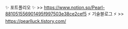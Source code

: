 
✨ 포트폴리오 ✨ >> https://www.notion.so/Pearl-881051556901495f997503e38ce2cef5
⚡ 기술블로그 ⚡ >> https://pearlluck.tistory.com/
<!--
**vvspearlvvs/vvspearlvvs** is a ✨ _special_ ✨ repository because its `README.md` (this file) appears on your GitHub profile.

Here are some ideas to get you started:

- 🔭 I’m currently working on ...
- 🌱 I’m currently learning ...
- 👯 I’m looking to collaborate on ...
- 🤔 I’m looking for help with ...
- 💬 Ask me about ...
- 📫 How to reach me: ...
- 😄 Pronouns: ...
- ⚡ Fun fact: ...
-->
